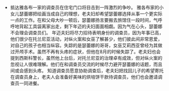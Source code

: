 - 抵达雅各布一家的调查员在住宅门口将目击到一阵激烈的争吵。
  雅各布家的小女儿瑟蕾娜把绘画当成自己的理想，老夫妇却希望瑟蕾娜选择从事一个更实际一点的工作。在和父母大吵一顿后，瑟蕾娜扬言要搬去旅馆住一段时间，气呼呼地背起工具袋离家出走，剩下年迈的夫妇面面相觑。因为气在心头，瑟蕾娜不会理会调查员们。
  年迈夫妇将尽力招待表明身份的调查员，因为年事已高，他们很少在托兰尼亚活动，对纵火案和女巫了解甚少，他们彼此间非常恩爱，对自己的孩子也相当纵容。失踪的是瑟蕾娜的哥哥，女巫艾莉西亚曾经为其做过开颅手术。虽然不再有头疼的症状，但他在8月的时候失踪了。老夫妇也会提到西斯科警长，虽然他上台后，对托兰尼亚的治理卓有成效，但对纵火案的忽视让人很难理解。他们在和调查员交流的时候尽力避开瑟蕾娜的话题，而且间或会感到头疼。
  知道调查员愿意协助调查后，老夫妇把找回儿子的希望寄托在调查员身上，老夫人会准备好美味的烘培饼干款待调查员，他们也会邀请调查员一同进餐。